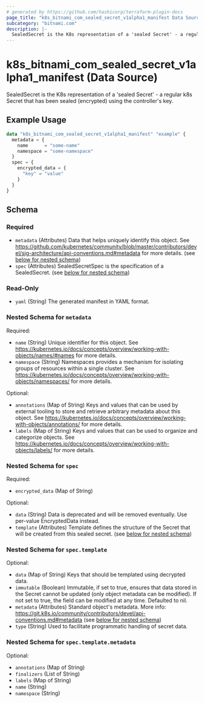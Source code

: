 ```yaml
---
# generated by https://github.com/hashicorp/terraform-plugin-docs
page_title: "k8s_bitnami_com_sealed_secret_v1alpha1_manifest Data Source - terraform-provider-k8s"
subcategory: "bitnami.com"
description: |-
  SealedSecret is the K8s representation of a 'sealed Secret' - a regular k8s Secret that has been sealed (encrypted) using the controller's key.
---
```


# k8s_bitnami_com_sealed_secret_v1alpha1_manifest (Data Source)

SealedSecret is the K8s representation of a 'sealed Secret' - a regular k8s Secret that has been sealed (encrypted) using the controller's key.

## Example Usage

```terraform
data "k8s_bitnami_com_sealed_secret_v1alpha1_manifest" "example" {
  metadata = {
    name      = "some-name"
    namespace = "some-namespace"
  }
  spec = {
    encrypted_data = {
      "key" = "value"
    }
  }
}
```

<!-- schema generated by tfplugindocs -->
## Schema

### Required

- `metadata` (Attributes) Data that helps uniquely identify this object. See https://github.com/kubernetes/community/blob/master/contributors/devel/sig-architecture/api-conventions.md#metadata for more details. (see [below for nested schema](#nestedatt--metadata))
- `spec` (Attributes) SealedSecretSpec is the specification of a SealedSecret. (see [below for nested schema](#nestedatt--spec))

### Read-Only

- `yaml` (String) The generated manifest in YAML format.

<a id="nestedatt--metadata"></a>
### Nested Schema for `metadata`

Required:

- `name` (String) Unique identifier for this object. See https://kubernetes.io/docs/concepts/overview/working-with-objects/names/#names for more details.
- `namespace` (String) Namespaces provides a mechanism for isolating groups of resources within a single cluster. See https://kubernetes.io/docs/concepts/overview/working-with-objects/namespaces/ for more details.

Optional:

- `annotations` (Map of String) Keys and values that can be used by external tooling to store and retrieve arbitrary metadata about this object. See https://kubernetes.io/docs/concepts/overview/working-with-objects/annotations/ for more details.
- `labels` (Map of String) Keys and values that can be used to organize and categorize objects. See https://kubernetes.io/docs/concepts/overview/working-with-objects/labels/ for more details.


<a id="nestedatt--spec"></a>
### Nested Schema for `spec`

Required:

- `encrypted_data` (Map of String)

Optional:

- `data` (String) Data is deprecated and will be removed eventually. Use per-value EncryptedData instead.
- `template` (Attributes) Template defines the structure of the Secret that will be created from this sealed secret. (see [below for nested schema](#nestedatt--spec--template))

<a id="nestedatt--spec--template"></a>
### Nested Schema for `spec.template`

Optional:

- `data` (Map of String) Keys that should be templated using decrypted data.
- `immutable` (Boolean) Immutable, if set to true, ensures that data stored in the Secret cannot be updated (only object metadata can be modified). If not set to true, the field can be modified at any time. Defaulted to nil.
- `metadata` (Attributes) Standard object's metadata. More info: https://git.k8s.io/community/contributors/devel/api-conventions.md#metadata (see [below for nested schema](#nestedatt--spec--template--metadata))
- `type` (String) Used to facilitate programmatic handling of secret data.

<a id="nestedatt--spec--template--metadata"></a>
### Nested Schema for `spec.template.metadata`

Optional:

- `annotations` (Map of String)
- `finalizers` (List of String)
- `labels` (Map of String)
- `name` (String)
- `namespace` (String)
